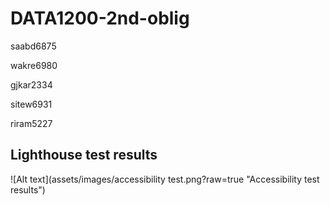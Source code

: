 # DATA1200-2nd-oblig

saabd6875

wakre6980

gjkar2334

sitew6931

riram5227

## Lighthouse test results
![Alt text](assets/images/accessibility test.png?raw=true "Accessibility test results")
